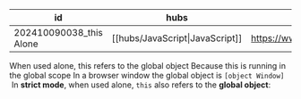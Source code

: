 
| id                      | hubs                            | source                                   |
| ----------------------- | ------------------------------- | ---------------------------------------- |
| 202410090038_this Alone | [[hubs/JavaScript\|JavaScript]] | https://www.w3schools.com/js/js_this.asp |
When used alone, this refers to the global object
Because this is running in the global scope
In a browser window the global object is `[object Window]`
 In **strict mode**, when used alone, `this` also refers to the **global object**:
 